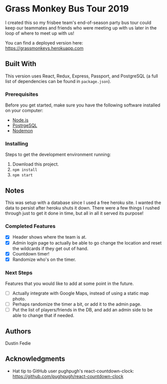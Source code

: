 # Grass Monkey Bus Tour 2019

I created this so my frisbee team's end-of-season party bus tour could keep our teammates and friends who were meeting up with us later in the loop of where to meet up with us!

You can find a deployed version here: https://grassmonkeys.herokuapp.com

## Built With

This version uses React, Redux, Express, Passport, and PostgreSQL (a full list of dependencies can be found in `package.json`).


### Prerequisites

Before you get started, make sure you have the following software installed on your computer:

- [Node.js](https://nodejs.org/en/)
- [PostrgeSQL](https://www.postgresql.org/)
- [Nodemon](https://nodemon.io/)


### Installing

Steps to get the development environment running:

1. Download this project.
2. `npm install`
3. `npm start`


## Notes

This was setup with a database since I used a free heroku site. I wanted the data to persist after heroku shuts it down. There were a few things I rushed through just to get it done in time, but all in all it served its purpose!

### Completed Features

- [x] Header shows where the team is at.
- [x] Admin login page to actually be able to go change the location and reset the wildcards if they get out of hand.
- [x] Countdown timer!
- [x] Randomize who's on the timer.

### Next Steps

Features that you would like to add at some point in the future.

- [ ] Actually integrate with Google Maps, instead of using a static map photo.
- [ ] Perhaps randomize the timer a bit, or add it to the admin page.
- [ ] Put the list of players/friends in the DB, and add an admin side to be able to change that if needed.

## Authors

Dustin Fedie


## Acknowledgments

* Hat tip to GitHub user pughpugh's react-countdown-clock: https://github.com/pughpugh/react-countdown-clock
